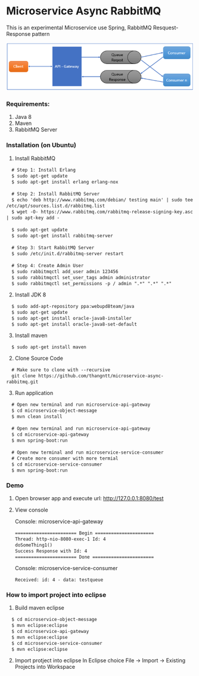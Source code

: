 # Microservice Async RabbitMQ

This is an experimental Microservice use Spring, RabbitMQ Resquest-Response pattern

![topo](img/microservice.PNG)
### Requirements:
1. Java 8
2. Maven
3. RabbitMQ Server

### Installation (on Ubuntu)
1. Install RabbitMQ
  ```Shell
    # Step 1: Install Erlang
    $ sudo apt-get update
    $ sudo apt-get install erlang erlang-nox

    # Step 2: Install RabbitMQ Server
    $ echo 'deb http://www.rabbitmq.com/debian/ testing main' | sudo tee /etc/apt/sources.list.d/rabbitmq.list
    $ wget -O- https://www.rabbitmq.com/rabbitmq-release-signing-key.asc | sudo apt-key add -
    
    $ sudo apt-get update
    $ sudo apt-get install rabbitmq-server
    
    # Step 3: Start RabbitMQ Server
    $ sudo /etc/init.d/rabbitmq-server restart
    
    # Step 4: Create Admin User
    $ sudo rabbitmqctl add_user admin 123456
    $ sudo rabbitmqctl set_user_tags admin administrator
    $ sudo rabbitmqctl set_permissions -p / admin ".*" ".*" ".*"
  ```  
2. Install JDK 8
  ```Shell
    $ sudo add-apt-repository ppa:webupd8team/java
    $ sudo apt-get update
    $ sudo apt-get install oracle-java8-installer
    $ sudo apt-get install oracle-java8-set-default    
  ```
3. Install maven
  ```Shell
    $ sudo apt-get install maven
  ```
2. Clone Source Code
  ```Shell
    # Make sure to clone with --recursive
    git clone https://github.com/thangntt/microservice-async-rabbitmq.git
  ```
3. Run application
  ```Shell
    # Open new terminal and run microservice-api-gateway
    $ cd microservice-object-message
   $ mvn clean install
   
    # Open new terminal and run microservice-api-gateway    
    $ cd microservice-api-gateway
    $ mvn spring-boot:run
  
    # Open new terminal and run microservice-service-consumer  
   # Create more consumer with more termial
   $ cd microservice-service-consumer
    $ mvn spring-boot:run  
  ```

### Demo
1. Open browser app and execute url: http://127.0.0.1:8080/test
2. View console 

    Console: microservice-api-gateway  
    ```Shell
    ======================= Begin ======================
    Thread: http-nio-8080-exec-1 Id: 4
    doSomeThing1()
    Success Response with Id: 4
    ======================= Done =======================    
    ```

    Console: microservice-service-consumer
    ```Shell
    Received: id: 4 - data: testqueue
    ```

### How to import project into eclipse
  
1. Build maven eclipse
  ```Shell    
    $ cd microservice-object-message
    $ mvn eclipse:eclipse
    $ cd microservice-api-gateway
    $ mvn eclipse:eclipse
    $ cd microservice-service-consumer
    $ mvn eclipse:eclipse
  ```
2. Import protject into eclipse 
    In Eclipse choice File -> Import -> Existing Projects into Workspace
